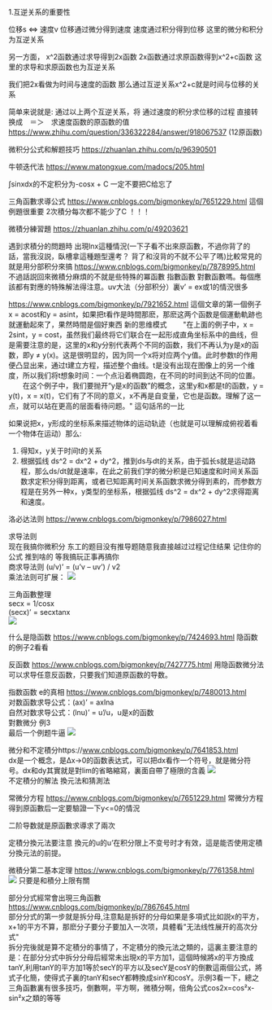 1.互逆关系的重要性

位移s <=> 速度v 
位移通过微分得到速度
速度通过积分得到位移
这里的微分和积分为互逆关系

另一方面，
x^2函数通过求导得到2x函数
2x函数通过求原函数得到x^2+c函数
这里的求导和求原函数也为互逆关系

我们把2x看做为时间与速度的函数
那么通过互逆关系x^2+c就是时间与位移的关系

简单来说就是: 通过以上两个互逆关系，将 通过速度的积分求位移的过程 直接转换成　＝＞　求速度函数的原函数的值
https://www.zhihu.com/question/336322284/answer/918067537 (12原函数)


微积分公式和解题技巧 https://zhuanlan.zhihu.com/p/96390501

牛顿迭代法 https://www.matongxue.com/madocs/205.html

∫sinxdx的不定积分为-cosx + C 一定不要把C给忘了

三角函數求導公式 https://www.cnblogs.com/bigmonkey/p/7651229.html  這個例題很重要 2次積分每次都不能少了C ！！！

微積分練習題 https://zhuanlan.zhihu.com/p/49203621 

遇到求積分的問題時 出現lnx這種情況(一下子看不出來原函數，不過你背了的話，當我沒説，臥槽拿這種題型還考？ 背了和沒背的不就不公平了嗎)比較常見的就是用分部积分來搞 https://www.cnblogs.com/bigmonkey/p/7878995.html 不過話説回來微積分麻煩的不就是些特殊的冪函數 指數函數 對數函數嗎。每個應該都有對應的特殊解法得注意。uv大法（分部积分）裏v’ = ex或1的情況很多

https://www.cnblogs.com/bigmonkey/p/7921652.html 這個文章的第一個例子 x = acost和y = asint，如果把t看作是時間那麽，那麽这两个函数是個運動軌跡也就運動起來了，果然時間是個好東西
新的思维模式
　　"在上面的例子中，x = 2sint，y = cost，虽然我们最终将它们联合在一起形成直角坐标系中的曲线，但是需要注意的是，这里的x和y分别代表两个不同的函数，我们不再认为y是x的函数，即y ≠ y(x)。这是很明显的，因为同一个x将对应两个y值。此时参数t的作用便凸显出来，通过t建立方程，描述整个曲线。t是没有出现在图像上的另一个维度，所以我们将t想象时间：一个点沿着椭圆跑，在不同的时间到达不同的位置。
　　在这个例子中，我们要抛开“y是x的函数”的概念，这里y和x都是t的函数，y = y(t)，x = x(t)，它们有了不同的意义，x不再是自变量，它也是函数。理解了这一点，就可以站在更高的层面看待问题。"  這句話吊的一比
  
如果说把x，y形成的坐标系来描述物体的运动轨迹（也就是可以理解成俯视着看一个物体在运动）那么:
1. 得知x，y关于时间t的关系
2. 根据弧线 ds^2 = dx^2 + dy^2，推到ds与dt的关系，由于弧长s就是运动路程，那么ds/dt就是速率，在此之前我们学的微分积是已知速度和时间关系函数求定积分得到距离，或者已知距离时间关系函数求微分得到素的，而参数方程是在另外一种x，y类型的坐标系，根据弧线 ds^2 = dx^2 + dy^2求得距离和速度。

洛必达法则 https://www.cnblogs.com/bigmonkey/p/7986027.html

求导法则 <br/>
现在我搞你微积分 东工的题目没有推导题随意我直接越过过程记住结果 记住你的公式 推到啥的 等我搞玩正事再搞你 <br/>
商求导法则 (u/v)’ = (u’v – uv’) / v2 <br/>
乘法法则可扩展： <img src="https://images2018.cnblogs.com/blog/1203675/201805/1203675-20180519134539437-107306056.png" />

三角函數整理  <br/>
secx = 1/cosx  <br/>
(secx)’ = secxtanx <br/>
<img src="https://images2017.cnblogs.com/blog/1203675/201710/1203675-20171011161206590-124100202.png" />

什么是隐函数 https://www.cnblogs.com/bigmonkey/p/7424693.html 隐函数的例子2看看

反函数 https://www.cnblogs.com/bigmonkey/p/7427775.html 用隐函数微分法可以求导任意反函数，只要我们知道原函数的导数。

指数函数 e的真相 https://www.cnblogs.com/bigmonkey/p/7480013.html <br/>
对数函数求导公式：(ax)’ = axlna <br/>
自然对数求导公式：(lnu)’ = u’/u，u是x的函数 <br/>
對數微分 例3 <br/>
最后一个例题牛逼 <img src="https://images2018.cnblogs.com/blog/1203675/201805/1203675-20180519141158530-877454799.png"/><br/>

微分和不定積分https://www.cnblogs.com/bigmonkey/p/7641853.html<br/>
dx是一个概念，是Δx→0的函数表达式，可以把dx看作一个符号，就是微分符号。dx和dy其實就是對lim的省略縮寫，裏面自帶了極限的含義 <img src="https://images2017.cnblogs.com/blog/1203675/201801/1203675-20180122144620350-125593340.png" /> <br/>
不定積分的解法 換元法和猜測法

常微分方程 https://www.cnblogs.com/bigmonkey/p/7651229.html 常微分方程得到原函數后一定要驗證一下y<=0的情況

二阶导数就是原函數求導求了兩次

定積分換元法要注意 換元的u的u’在积分限上不变号时才有效，這是能否使用定積分換元法的前提。

微積分第二基本定理 https://www.cnblogs.com/bigmonkey/p/7761358.html  <br/>
<img src="https://images2018.cnblogs.com/blog/1203675/201805/1203675-20180525100048863-1610672614.png" /> 只要是和積分上限有關

部分分式經常會出現三角函數 https://www.cnblogs.com/bigmonkey/p/7867645.html <br/>
部分分式的第一步就是拆分母,注意點是拆好的分母如果是多項式比如説x的平方，x+1的平方不算，那麽分子要分子要加入一次项，具體看"无法线性展开的高次分式"<br/>
拆分完後就是算不定積分的事情了，不定積分的換元法之類的，這裏主要注意的是：在部分分式中拆分分母后經常未出現x的平方加1，這個時候將x的平方換成tanY,利用tanY的平方加1等於secY的平方以及secY是cosY的倒數這兩個公式，將式子化簡，使得式子裏的tanY和secY都轉換成sinY和cosY。示例3看一下，總之三角函數裏有很多技巧，倒數啊，平方啊，微積分啊，倍角公式cos2x=cos²x-sin²x之類的等等
